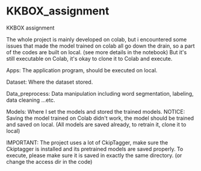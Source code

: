 # KKBOX_assignment
KKBOX assignment 

The whole project is mainly developed on colab, but i encountered some issues that made the model trained on colab all go down the drain, so a part of the codes are built on local. (see more details in the notebook)
But it's still executable on Colab, it's okay to clone it to Colab and execute.

Apps:
The application program, should be executed on local. 

Dataset:
Where the dataset stored.

Data_preprocess:
Data manipulation including word segmentation, labeling, data cleaning ...etc.

Models:
Where I set the models and stored the trained models.
NOTICE: Saving the model trained on Colab didn't work, the model should be trained and saved on local.
(All models are saved already, to retrain it, clone it to local)

IMPORTANT:
The project uses a lot of CkipTagger, make sure the Ckiptagger is installed and its pretrained models are saved properly.
To execute, please make sure it is saved in exactly the same directory. (or change the access dir in the code)


